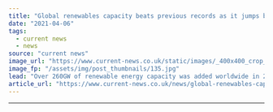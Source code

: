 ```yaml
---
title: "Global renewables capacity beats previous records as it jumps by over 260GW - IRENA"
date: "2021-04-06"
tags: 
  - current news
  - news
source: "current news"
image_url: "https://www.current-news.co.uk/static/images/_400x400_crop_center-center/wind-and-solar-image-IRENA.jpg"
image_fp: "/assets/img/post_thumbnails/135.jpg"
lead: "​Over 260GW of renewable energy capacity was added worldwide in 2020, beating the previous record set in 2019 by almost 50%."
article_url: "https://www.current-news.co.uk/news/global-renewables-capacity-beats-previous-records-as-it-jumps-by-over-260gw-irena?utm_source=rss-feeds&utm_medium=rss&utm_campaign=rss"
---
```


---
